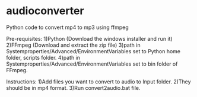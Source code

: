 # audioconverter
Python code to convert mp4 to mp3 using ffmpeg

Pre-requisites:
1)Python (Download the windows installer and run it)
2)FFmpeg (Download and extract the zip file)
3)path in Systemproperties/Advanced/EnvironmentVariables set to Python home folder, scripts folder.
4)path in Systemproperties/Advanced/EnvironmentVariables set to bin folder of FFmpeg.


Instructions:
1)Add files you want to convert to audio to Input folder.
2)They should be in mp4 format.
3)Run convert2audio.bat file.

